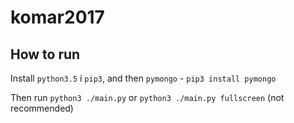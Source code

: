 # komar2017

## How to run
Install `python3.5` i `pip3`, and then `pymongo` - `pip3 install pymongo` 

Then run `python3 ./main.py` or `python3 ./main.py fullscreen` (not recommended)

